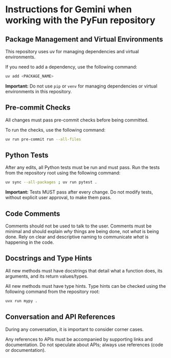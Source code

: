 # Instructions for Gemini when working with the PyFun repository

## Package Management and Virtual Environments

This repository uses uv for managing dependencies and virtual environments.

If you need to add a dependency, use the following command:

```bash
uv add <PACKAGE_NAME>
```

**Important:** Do not use `pip` or `venv` for managing dependencies or virtual
environments in this repository.

## Pre-commit Checks

All changes must pass pre-commit checks before being committed.

To run the checks, use the following command:

```bash
uv run pre-commit run --all-files
```

## Python Tests

After any edits, all Python tests must be run and must pass. Run the tests from
the repository root using the following command:

```bash
uv sync --all-packages ; uv run pytest .
```

**Important:** Tests MUST pass after every change. Do not modify tests, without
explicit user approval, to make them pass.

## Code Comments

Comments should not be used to talk to the user. Comments must be minimal and
should explain *why* things are being done, not *what* is being done. Rely on
clear and descriptive naming to communicate *what* is happening in the code.

## Docstrings and Type Hints

All new methods must have docstrings that detail what a function does, its
arguments, and its return values/types.

All new methods must have type hints. Type hints can be checked using the
following command from the repository root:

```bash
uvx run mypy .
```

## Conversation and API References

During any conversation, it is important to consider corner cases.

Any references to APIs must be accompanied by supporting links and
documentation. Do not speculate about APIs; always use references
(code or documentation).
